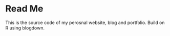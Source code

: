 # Read Me

This is the source code of my perosnal website, blog and portfolio. Build on R using blogdown. 
